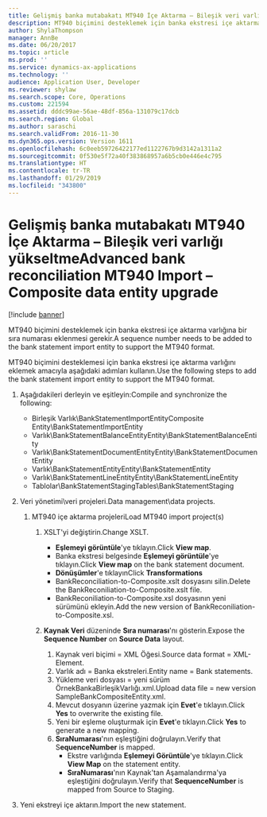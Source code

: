 ```yaml
---
title: Gelişmiş banka mutabakatı MT940 İçe Aktarma – Bileşik veri varlığı yükseltme
description: MT940 biçimini desteklemek için banka ekstresi içe aktarma varlığına bir sıra numarası eklenmesi gerekir.
author: ShylaThompson
manager: AnnBe
ms.date: 06/20/2017
ms.topic: article
ms.prod: ''
ms.service: dynamics-ax-applications
ms.technology: ''
audience: Application User, Developer
ms.reviewer: shylaw
ms.search.scope: Core, Operations
ms.custom: 221594
ms.assetid: dddc99ae-56ae-48df-856a-131079c17dcb
ms.search.region: Global
ms.author: saraschi
ms.search.validFrom: 2016-11-30
ms.dyn365.ops.version: Version 1611
ms.openlocfilehash: 6c0eeb59726422177ed1122767b9d3142a1311a2
ms.sourcegitcommit: 0f530e5f72a40f383868957a6b5cb0e446e4c795
ms.translationtype: HT
ms.contentlocale: tr-TR
ms.lasthandoff: 01/29/2019
ms.locfileid: "343800"
---
```

# <a name="advanced-bank-reconciliation-mt940-import--composite-data-entity-upgrade"></a><span data-ttu-id="34409-103">Gelişmiş banka mutabakatı MT940 İçe Aktarma – Bileşik veri varlığı yükseltme</span><span class="sxs-lookup"><span data-stu-id="34409-103">Advanced bank reconciliation MT940 Import – Composite data entity upgrade</span></span>

[!include [banner](../includes/banner.md)]

<span data-ttu-id="34409-104">MT940 biçimini desteklemek için banka ekstresi içe aktarma varlığına bir sıra numarası eklenmesi gerekir.</span><span class="sxs-lookup"><span data-stu-id="34409-104">A sequence number needs to be added to the bank statement import entity to support the MT940 format.</span></span> 

<span data-ttu-id="34409-105">MT940 biçimini desteklemesi için banka ekstresi içe aktarma varlığını eklemek amacıyla aşağıdaki adımları kullanın.</span><span class="sxs-lookup"><span data-stu-id="34409-105">Use the following steps to add the bank statement import entity to support the MT940 format.</span></span>

1.  <span data-ttu-id="34409-106">Aşağıdakileri derleyin ve eşitleyin:</span><span class="sxs-lookup"><span data-stu-id="34409-106">Compile and synchronize the following:</span></span>
    -   <span data-ttu-id="34409-107">Birleşik Varlık\\BankStatementImportEntity</span><span class="sxs-lookup"><span data-stu-id="34409-107">Composite Entity\\BankStatementImportEntity</span></span>
    -   <span data-ttu-id="34409-108">Varlık\\BankStatementBalanceEntity</span><span class="sxs-lookup"><span data-stu-id="34409-108">Entity\\BankStatementBalanceEntity</span></span>
    -   <span data-ttu-id="34409-109">Varlık\\BankStatementDocumentEntity</span><span class="sxs-lookup"><span data-stu-id="34409-109">Entity\\BankStatementDocumentEntity</span></span>
    -   <span data-ttu-id="34409-110">Varlık\\BankStatementEntity</span><span class="sxs-lookup"><span data-stu-id="34409-110">Entity\\BankStatementEntity</span></span>
    -   <span data-ttu-id="34409-111">Varlık\\BankStatementLineEntity</span><span class="sxs-lookup"><span data-stu-id="34409-111">Entity\\BankStatementLineEntity</span></span>
    -   <span data-ttu-id="34409-112">Tablolar\\BankStatementStaging</span><span class="sxs-lookup"><span data-stu-id="34409-112">Tables\\BankStatementStaging</span></span>

2.  <span data-ttu-id="34409-113">Veri yönetimi\\veri projeleri.</span><span class="sxs-lookup"><span data-stu-id="34409-113">Data management\\data projects.</span></span>
    1.  <span data-ttu-id="34409-114">MT940 içe aktarma projeleri</span><span class="sxs-lookup"><span data-stu-id="34409-114">Load MT940 import project(s)</span></span>
        1.  <span data-ttu-id="34409-115">XSLT'yi değiştirin.</span><span class="sxs-lookup"><span data-stu-id="34409-115">Change XSLT.</span></span>
            -   <span data-ttu-id="34409-116">**Eşlemeyi görüntüle**'ye tıklayın.</span><span class="sxs-lookup"><span data-stu-id="34409-116">Click **View map**.</span></span>
            -   <span data-ttu-id="34409-117">Banka ekstresi belgesinde **Eşlemeyi görüntüle**'ye tıklayın.</span><span class="sxs-lookup"><span data-stu-id="34409-117">Click **View map** on the bank statement document.</span></span>
            -   <span data-ttu-id="34409-118">**Dönüşümler**'e tıklayın</span><span class="sxs-lookup"><span data-stu-id="34409-118">Click **Transformations**</span></span>
            -   <span data-ttu-id="34409-119">BankReconciliation-to-Composite.xslt dosyasını silin.</span><span class="sxs-lookup"><span data-stu-id="34409-119">Delete the BankReconiliation-to-Composite.xslt file.</span></span>
            -   <span data-ttu-id="34409-120">BankReconiliation-to-Composite.xsl dosyasının yeni sürümünü ekleyin.</span><span class="sxs-lookup"><span data-stu-id="34409-120">Add the new version of BankReconiliation-to-Composite.xsl.</span></span>

        2.  <span data-ttu-id="34409-121">**Kaynak Veri** düzeninde **Sıra numarası**'nı gösterin.</span><span class="sxs-lookup"><span data-stu-id="34409-121">Expose the **Sequence Number** on **Source Data** layout.</span></span>
            1.  <span data-ttu-id="34409-122">Kaynak veri biçimi = XML Öğesi.</span><span class="sxs-lookup"><span data-stu-id="34409-122">Source data format = XML-Element.</span></span>
            2.  <span data-ttu-id="34409-123">Varlık adı = Banka ekstreleri.</span><span class="sxs-lookup"><span data-stu-id="34409-123">Entity name = Bank statements.</span></span>
            3.  <span data-ttu-id="34409-124">Yükleme veri dosyası = yeni sürüm ÖrnekBankaBirleşikVarlığı.xml.</span><span class="sxs-lookup"><span data-stu-id="34409-124">Upload data file = new version SampleBankCompositeEntity.xml.</span></span>
            4.  <span data-ttu-id="34409-125">Mevcut dosyanın üzerine yazmak için **Evet**'e tıklayın.</span><span class="sxs-lookup"><span data-stu-id="34409-125">Click **Yes** to overwrite the existing file.</span></span>
            5.  <span data-ttu-id="34409-126">Yeni bir eşleme oluşturmak için **Evet**'e tıklayın.</span><span class="sxs-lookup"><span data-stu-id="34409-126">Click **Yes** to generate a new mapping.</span></span>
            6.  <span data-ttu-id="34409-127">**SıraNumarası**'nın eşleştiğini doğrulayın.</span><span class="sxs-lookup"><span data-stu-id="34409-127">Verify that S**equenceNumber** is mapped.</span></span>
                -   <span data-ttu-id="34409-128">Ekstre varlığında **Eşlemeyi Görüntüle**'ye tıklayın.</span><span class="sxs-lookup"><span data-stu-id="34409-128">Click **View Map** on the statement entity.</span></span>
                -   <span data-ttu-id="34409-129">**SıraNumarası**'nın Kaynak'tan Aşamalandırma'ya eşleştiğini doğrulayın.</span><span class="sxs-lookup"><span data-stu-id="34409-129">Verify that **SequenceNumber** is mapped from Source to Staging.</span></span>

3.  <span data-ttu-id="34409-130">Yeni ekstreyi içe aktarın.</span><span class="sxs-lookup"><span data-stu-id="34409-130">Import the new statement.</span></span>




